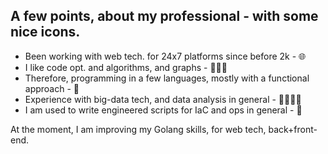 ## A few points, about my professional - with some nice icons.

- Been working with web tech. for 24x7 platforms since before 2k - 🌐
- I like code opt. and algorithms, and graphs - 🧘🏼‍💻
- Therefore, programming in a few languages, mostly with a functional approach - 🧘‍
- Experience with big-data tech, and data analysis in general - 🎩💁🏼‍♂️
- I am used to write engineered scripts for IaC and ops in general - 🤖

At the moment, I am improving my Golang skills, for web tech, back+front-end.

